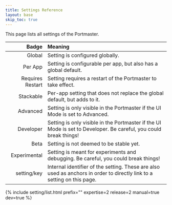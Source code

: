 ```yaml
---
title: Settings Reference
layout: base
skip_toc: true
---
```


This page lists all settings of the Portmaster.

|Badge|Meaning|
|--:|:--|
|<span class="setting-badge"><i class="fa fa-globe"></i> Global</span>|Setting is configured globally.|
|<span class="setting-badge"><i class="fa fa-user-circle"></i> Per App</span>|Setting is configurable per app, but also has a global default.|
|<span class="setting-badge info"><i class="fa fa-refresh"></i> Requires Restart</span>|Setting requires a restart of the Portmaster to take effect.|
|<span class="setting-badge info"><i class="fa fa-bars"></i> Stackable</span>|Per-app setting that does not replace the global default, but adds to it.|
|<span class="setting-badge warn"><i class="fa fa-wrench"></i> Advanced</span>|Setting is only visible in the Portmaster if the UI Mode is set to Advanced.|
|<span class="setting-badge dev"><i class="fa fa-flask"></i> Developer</span>|Setting is only visible in the Portmaster if the UI Mode is set to Developer. Be careful, you could break things!|
|<span class="setting-badge warn"><i class="fa fa-wrench"></i> Beta</span>|Setting is not deemed to be stable yet.|
|<span class="setting-badge dev"><i class="fa fa-flask"></i> Experimental</span>|Setting is meant for experiments and debugging. Be careful, you could break things!|
|<span class="setting-badge key"><i class="fa fa-code"></i> setting/key</span>|Internal identifier of the setting. These are also used as anchors in order to directly link to a setting on this page.|

{% include setting/list.html prefix="" expertise=2 release=2 manual=true dev=true %}
